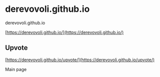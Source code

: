 # derevovoli.github.io
derevovoli.github.io

[https://derevovoli.github.io/](https://derevovoli.github.io/)

## Upvote 

[https://derevovoli.github.io/upvote/](https://derevovoli.github.io/upvote/)

Main page
